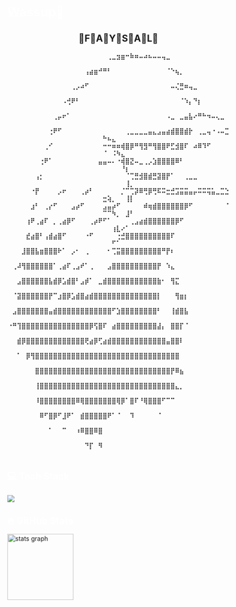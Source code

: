  <h1 align="left" style="color:white;" >Wassup🦅</h1>

###


<h2 align="center">🦅F🦅A🦅Y🦅S🦅A🦅L🦅</h2>

<h4 align="center">⠀⠀⠀⠀⠀⠀⠀⠀⠀⠀⠀⠀⠀⠀⠀⠀⠀⠀⠀⠀⠀⠀⢀⣀⣲⣶⠒⠷⠶⠤⠴⠦⠤⠤⢤⣀⠀⠀⠀⠀⠀⠀⠀⠀⠀⠀⠀⠀⠀⠀⠀⠀⠀⠀⠀⠀
⠀⠀⠀⠀⠀⠀⠀⠀⠀⠀⠀⠀⠀⠀⠀⠀⠀⢠⣴⣶⠚⠛⠃⠀⠀⠀⠀⠀⠀⠀⠀⠀⠀⠀⠀⠈⠑⢦⡀⠀⠀⠀⠀⠀⠀⠀⠀⠀⠀⠀⠀⠀⠀⠀⠀⠀
⠀⠀⠀⠀⠀⠀⠀⠀⠀⠀⠀⠀⠀⠀⢀⡠⠴⠋⠀⠀⠀⠀⠀⠀⠀⠀⠀⠀⠀⠀⠀⠀⠀⠀⠀⠀⠤⢌⣛⠶⢤⣀⠀⠀⠀⠀⠀⠀⠀⠀⠀⠀⠀⠀⠀⠀
⠀⠀⠀⠀⠀⠀⠀⠀⠀⠀⠀⠀⠠⢚⠟⠃⠀⠀⠀⠀⠀⠀⠀⠀⠀⠀⠀⠀⠀⠀⠀⠀⠀⠀⠀⠀⠀⠀⠈⠱⡄⠙⡆⠀⠀⠀⠀⠀⠀⠀⠀⠀⠀⠀⠀⠀
⠀⠀⠀⠀⠀⠀⠀⠀⠀⠀⢀⡤⠖⠁⠀⠀⠀⠀⠀⠀⠀⠀⠀⠀⠀⠀⠀⠀⠀⠀⠀⠀⠀⠀⠀⠠⣀⠀⣀⣤⣧⠔⠛⠓⠲⠤⢄⣀⠀⠀⠀⠀⠀⠀⠀⠀
⠀⠀⠀⠀⠀⠀⠀⠀⠀⢐⠟⠋⠀⠀⠀⠀⠀⠀⠀⠀⠀⠀⠀⠀⠀⠀⢀⣀⣀⣀⣀⣤⣄⣠⣤⣴⣾⣿⣿⣾⡗⠀⢀⣀⢤⠐⠠⠤⣉⠓⠦⣄⠀⠀⠀⠀
⠀⠀⠀⠀⠀⠀⠀⠀⢀⠊⠀⠀⠀⠀⠀⠀⠀⠀⠀⠀⠀⠒⠒⠶⠶⢾⣿⡿⠛⢻⣻⠛⢻⣿⣿⠟⣋⣺⣿⠏⠀⠴⠿⠹⠋⠀⠀⠀⠀⠈⠀⠨⠳⣄⠀⠀
⠀⠀⠀⠀⠀⠀⠀⢐⠟⠁⠀⠀⠀⠀⠀⠀⠀⠀⠀⠀⣤⣤⠤⠄⠐⢾⣿⣝⠤⣀⢀⡠⣱⣿⣿⣿⣿⠿⠃⠀⠀⠀⠀⠀⠀⠀⠀⠀⠀⠀⠀⠀⠀⠘⡆⠀
⠀⠀⠀⠀⠀⠀⢠⡂⠀⠀⠀⠀⠀⠀⠀⠀⠀⠀⠀⠀⠀⠀⠀⠀⠀⠀⠈⢉⣛⣺⣿⣾⣛⣽⣿⡟⠁⠀⠀⢀⣀⣀⠀⠀⠀⠀⠀⠀⠀⠀⠀⠀⠀⠀⢸⡀
⠀⠀⠀⠀⠀⠐⡟⠀⠀⠀⠀⡠⠖⠀⠀⠀⢀⡴⠃⠀⠀⠀⠀⠀⠀⡈⠉⢉⡽⠿⢛⡿⢛⠯⠭⣒⣚⣩⣭⣭⣤⡤⠭⠭⢭⣥⣀⣉⣑⣒⢵⡀⠀⠀⢸⡇
⠀⠀⠀⠀⠀⣰⠃⠀⢀⡔⠋⠀⠀⠀⣠⡴⠋⠀⠀⠀⠀⣠⣤⡴⠋⠀⠀⠀⠀⠀⠾⢶⣾⣿⣿⣿⣿⣿⣿⡿⠋⠀⠀⠀⠀⠀⠀⠀⠈⠉⠉⠳⡀⠀⣸⠃
⠀⠀⠀⠀⢰⠟⢀⣴⠏⠀⡀⢀⣴⡿⠋⠀⠀⠀⢀⡴⠟⠋⠁⠀⠀⠀⠀⢀⣠⣴⣾⣿⣿⣿⣿⣿⣿⡿⠋⠀⠀⠀⠀⠀⠀⠀⠀⠀⠀⠀⠀⢰⣇⠔⠁⠀
⠀⠀⠀⠀⣞⣴⣿⠃⢠⣾⣴⣿⠋⠀⠀⠀⠀⠐⠋⠀⠀⠀⠀⠀⢐⣚⣿⣿⣿⣿⣿⣿⣿⣿⣿⣿⠏⠀⠀⠀⠀⠀⠀⠀⠀⠀⠀⠀⠀⠀⠀⠋⠁⠀⠀⠀
⠀⠀⠀⣸⣿⣿⣧⣶⣿⣿⣿⠗⠁⠀⡠⠂⠀⢀⠀⠀⠀⠀⠂⢉⣭⣿⣿⣿⣿⣿⣿⣿⣿⣿⠛⡟⠆⠀⠀⠀⠀⠀⠀⠀⠀⠀⠀⠀⠀⠀⠀⠀⠀⠀⠀⠀
⠀⢀⠼⢻⣿⣿⣿⣿⣿⣿⠁⢀⣴⠏⢀⣠⠞⠁⢀⠀⠀⠀⣠⣿⣿⣿⣿⣿⣿⣿⣿⣿⣿⡟⠀⠱⣄⠀⠀⠀⠀⠀⠀⠀⠀⠀⠀⠀⠀⠀⠀⠀⠀⠀⠀⠀
⠀⠀⣠⣿⣿⣿⣿⣿⣿⣧⣾⡿⣡⣾⣿⠃⣠⡾⠁⠀⣀⣾⣿⣿⣿⣿⣿⣿⣿⣿⣿⣿⣿⣷⠂⠀⢻⣍⠀⠀⠀⠀⠀⠀⠀⠀⠀⠀⠀⠀⠀⠀⠀⠀⠀⠀
⠀⠈⣽⣿⣿⣿⣿⣿⣿⡟⠉⣰⣿⡿⣡⣾⣿⣴⣾⣿⣿⣿⣿⣿⣿⣿⣿⣿⣿⣿⣿⣿⣿⡇⠀⠀⠀⢻⣶⡆⠀⠀⠀⠀⠀⠀⠀⠀⠀⠀⠀⠀⠀⠀⠀⠀
⠀⣠⣿⣿⣿⣿⣿⣿⣿⣤⣾⣿⣿⣿⣿⣿⣿⣿⣿⣿⣿⣿⣿⠋⣱⣿⣿⣿⣿⣿⣿⣿⣿⠃⠀⠀⢸⣾⣿⣧⠀⠀⠀⠀⠀⠀⠀⠀⠀⠀⠀⠀⠀⠀⠀⠀
⠐⠛⢹⣿⣿⣿⣿⣿⣿⣿⣿⣿⣿⣿⣿⣿⣿⣿⡿⢫⣿⠏⠀⣴⣿⣿⣿⣿⣿⣿⣿⣿⣿⣼⡄⠀⣿⣿⡏⠈⠀⠀⠀⠀⠀⠀⠀⠀⠀⠀⠀⠀⠀⠀⠀⠀
⠀⠀⣾⡿⣿⣿⣿⣿⣿⣿⣿⣿⣿⣿⣿⣿⣿⢟⣴⡿⢋⣴⣾⣿⣿⣿⣿⣿⣿⣿⣿⣿⣿⣿⣿⣤⣿⣿⠇⠀⠀⠀⠀⠀⠀⠀⠀⠀⠀⠀⠀⠀⠀⠀⠀⠀
⠀⠀⠁⠀⡿⢻⣿⣿⣿⣿⣿⣿⣿⣿⣿⣿⣿⣿⣿⣿⣿⣿⣿⣿⣿⣿⣿⣿⣿⣿⣿⣿⣿⣿⣿⣿⣿⣿⠀⠀⠀⠀⠀⠀⠀⠀⠀⠀⠀⠀⠀⠀⠀⠀⠀⠀
⠀⠀⠀⠀⠀⠀⣿⣿⣿⣿⣿⣿⣿⣿⣿⣿⣿⣿⣿⣿⣿⣿⣿⣿⣿⣿⣿⣿⣿⣿⣿⣿⣿⣿⣿⣿⡟⠿⣦⠀⠀⠀⠀⠀⠀⠀⠀⠀⠀⠀⠀⠀⠀⠀⠀⠀
⠀⠀⠀⠀⠀⠀⢸⣿⣿⣿⣿⣿⣿⣿⣿⣿⣿⣿⣿⣿⣿⣿⣿⣿⣿⣿⣿⣿⣿⣿⣿⣿⣿⣿⣿⣿⣿⣄⡀⠀⠀⠀⠀⠀⠀⠀⠀⠀⠀⠀⠀⠀⠀⠀⠀⠀
⠀⠀⠀⠀⠀⠀⠸⣿⣿⣿⣿⣿⣿⣿⣿⠿⢿⣿⣿⣿⣿⣿⣿⣿⢿⡿⠁⣿⠏⠘⢿⣿⣿⣿⠋⠉⠉⠀⠀⠀⠀⠀⠀⠀⠀⠀⠀⠀⠀⠀⠀⠀⠀⠀⠀⠀
⠀⠀⠀⠀⠀⠀⠀⠿⠋⣿⡿⠋⣸⠟⠁⠀⣾⣿⣿⣿⣿⣿⠟⠁⠈⠀⠀⠹⠀⠀⠀⠀⠀⠈⠀⠀⠀⠀⠀⠀⠀⠀⠀⠀⠀⠀⠀⠀⠀⠀⠀⠀⠀⠀⠀⠀
⠀⠀⠀⠀⠀⠀⠀⠀⠀⠁⠀⠀⠉⠀⠀⠰⠿⣿⣿⠿⣿⠀⠀⠀⠀⠀⠀⠀⠀⠀⠀⠀⠀⠀⠀⠀⠀⠀⠀⠀⠀⠀⠀⠀⠀⠀⠀⠀⠀⠀⠀⠀⠀⠀⠀⠀
⠀⠀⠀⠀⠀⠀⠀⠀⠀⠀⠀⠀⠀⠀⠀⠀⠀⠙⡏⠀⠻⠀⠀⠀⠀⠀⠀⠀⠀⠀⠀⠀⠀⠀⠀⠀⠀⠀⠀⠀⠀⠀⠀⠀⠀⠀⠀⠀⠀⠀⠀⠀⠀⠀⠀⠀
</h4>
<h2 align="left" style="color:white;" >💻 Tech Stack</h2>

###

<div align="left">
  <a href="#">
    <img src="https://skillicons.dev/icons?i=dart,flutter,javascript,nodejs,html,css" />
  </a>
 
</div>
<h2 align="left" style="color:white;" >🔥 GitHub Stats</h2>
<div align="left">

   <img src="https://github-readme-streak-stats.herokuapp.com/?user=kinimini108&theme=tokyonight&hide_border=false" height="150" alt="stats graph"  />
 
</div>
